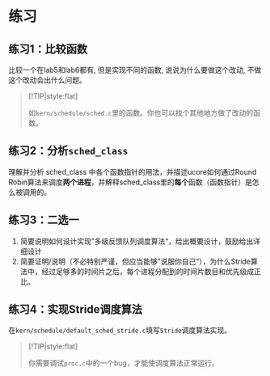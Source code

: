 # 练习

## 练习1：比较函数

比较一个在lab5和lab6都有, 但是实现不同的函数, 说说为什么要做这个改动, 不做这个改动会出什么问题。

> \[!TIP\|style:flat\]
>
> 如`kern/schedule/sched.c`里的函数。你也可以找个其他地方做了改动的函数。

## 练习2：分析`sched_class`

理解并分析 sched\_class 中各个函数指针的用法，并描述ucore如何通过Round Robin算法来调度**两个进程**，并解释sched\_class里的**每个**函数（函数指针）是怎么被调用的。

## 练习3：二选一

1. 简要说明如何设计实现”多级反馈队列调度算法“，给出概要设计，鼓励给出详细设计
2. 简要证明/说明（不必特别严谨，但应当能够”说服你自己“），为什么Stride算法中，经过足够多的时间片之后，每个进程分配到的时间片数目和优先级成正比。

## 练习4：实现Stride调度算法

在`kern/schedule/default_sched_stride.c`填写`Stride`调度算法实现。

> \[!TIP\|style:flat\]
>
> 你需要调试`proc.c`中的一个bug，才能使调度算法正常运行。

